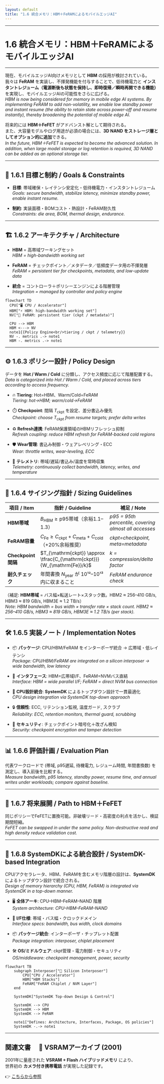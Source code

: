 ```yaml
---
layout: default
title: "1.6 統合メモリ：HBM＋FeRAMによるモバイルエッジAI"
---
```


---

# 1.6 統合メモリ：HBM＋FeRAMによるモバイルエッジAI

---

現在、モバイルエッジAI向けメモリとして **HBM** の採用が検討されている。  
我々は **FeRAM** を実装し、不揮発機能を付与することで、低待機電力と **インスタントレジューム（電源断後も状態を保持し、即時復帰／瞬時再開できる機能）** を実現し、モバイルエッジAIの可能性をさらに広げる。  
*HBM is now being considered for memory in mobile edge AI systems. By implementing FeRAM to add non-volatility, we enable low standby power and instant resume (the ability to retain state across power-off and resume instantly), thereby broadening the potential of mobile edge AI.*

将来的には **HBM＋FeFET** がアドバンスト解として期待される。  
また、大容量モデルやログ用途が必須の場合には、**3D NAND をストレージ層としてオプション的に追加**できる。  
*In the future, HBM＋FeFET is expected to become the advanced solution. In addition, when large model storage or log retention is required, 3D NAND can be added as an optional storage tier.*

---

## 🎯 1.6.1 目標と制約 / Goals & Constraints

- **目標**: 帯域確保・レイテンシ安定化・低待機電力・インスタントレジューム  
*Goals: secure bandwidth, stabilize latency, minimize standby power, enable instant resume.*  

- **制約**: 実装面積・BOMコスト・熱設計・FeRAM耐久性  
*Constraints: die area, BOM, thermal design, endurance.*  

---

## 🏗️ 1.6.2 アーキテクチャ / Architecture

- **HBM** = 高帯域ワーキングセット  
*HBM = high-bandwidth working set*  

- **FeRAM** = チェックポイント／メタデータ／低頻度データ用の不揮発層  
*FeRAM = persistent tier for checkpoints, metadata, and low-update data*  

- **統合** = コントローラ＋ポリシーエンジンによる階層管理  
*Integration = managed by controller and policy engine*  

```mermaid
flowchart TD
  CPU["🖥️ CPU / Accelerator"]
  HBM["⚡ HBM: high-bandwidth working set"]
  NV["💾 FeRAM: persistent tier (ckpt / metadata)"]

  CPU --> HBM
  HBM <---> NV
  note1{{Policy Engine<br/>tiering / ckpt / telemetry}}
  NV -. metrics .-> note1
  HBM -. metrics .-> note1
```

---

## ⚙️ 1.6.3 ポリシー設計 / Policy Design

データを **Hot / Warm / Cold** に分類し、アクセス頻度に応じて階層配置する。  
*Data is categorized into Hot / Warm / Cold, and placed across tiers according to access frequency.*  

- 🔥 **Tiering**: Hot=HBM、Warm/Cold=FeRAM  
*Tiering: hot→HBM; warm/cold→FeRAM*  

- ⏱️ **Checkpoint**: 間隔 $T_{\mathrm{ckpt}}$ を設定、差分書込み優先  
*Checkpoint: choose $T_{\mathrm{ckpt}}$ from resume targets; prefer delta writes*  

- ♻️ **Refresh連携**: FeRAM保護領域のHBMリフレッシュ抑制  
*Refresh coupling: reduce HBM refresh for FeRAM-backed cold regions*  

- 🛡️ **Wear管理**: 書込み制御・ウェアレベリング・ECC  
*Wear: throttle writes, wear-leveling, ECC*  

- 📡 **テレメトリ**: 帯域/遅延/書込み/温度を常時収集  
*Telemetry: continuously collect bandwidth, latency, writes, and temperature*  

---

## 📏 1.6.4 サイジング指針 / Sizing Guidelines

| 項目 / Item | 指針 / Guideline | 補足 / Note |
|-------------|------------------|-------------|
| **HBM帯域** | $B_{\mathrm{HBM}} \ge \text{p95帯域}$（余裕1.1–1.3） | *p95 = 95th percentile, covering almost all accesses* |
| **FeRAM容量** | $C_{\mathrm{Fe}} \ge C_{\mathrm{ckpt}} + C_{\mathrm{meta}} + C_{\mathrm{cold}}$ （+20%余裕推奨） | *ckpt=checkpoint, meta=metadata* |
| **Checkpoint間隔** | $T_{\mathrm{ckpt}} \approx \tfrac{C_{\mathrm{ckpt}}}{W_{\mathrm{Fe}}/k}$ | *$k$ = compression/delta factor* |
| **耐久チェック** | 年間書換 $N_{\mathrm{year}}$ が 10¹²–10¹³ 内に収まること | *FeRAM endurance check* |

（補足: **HBM帯域** = バス幅×転送レート×スタック数。HBM2 ≈ 256–410 GB/s, HBM3 ≈ 819 GB/s, HBM3E ≈ 1.2 TB/s）  
*Note: HBM bandwidth = bus width × transfer rate × stack count. HBM2 ≈ 256–410 GB/s, HBM3 ≈ 819 GB/s, HBM3E ≈ 1.2 TB/s (per stack).*  

---

## 🛠️ 1.6.5 実装ノート / Implementation Notes

- 📦 **パッケージ**: CPU/HBM/FeRAM をインターポーザ統合 → 広帯域・低レイテンシ  
*Package: CPU/HBM/FeRAM are integrated on a silicon interposer → wide bandwidth, low latency*  

- 🔌 **インタフェース**: HBM=広帯域I/F、FeRAM=NVMバス直結  
*Interface: HBM = wide parallel I/F; FeRAM = direct NVM bus connection*  

- 🧩 **CPU設計統合**: **SystemDK** によるトップダウン設計で一貫最適化  
*CPU design integration via SystemDK top-down approach*  

- 🔒 **信頼性**: ECC, リテンション監視, 温度ガード, スクラブ  
*Reliability: ECC, retention monitors, thermal guard, scrubbing*  

- 🔑 **セキュリティ**: チェックポイント暗号化＋改ざん検知  
*Security: checkpoint encryption and tamper detection*  

---

## 📊 1.6.6 評価計画 / Evaluation Plan

代表ワークロードで (帯域, p95遅延, 待機電力, レジューム時間, 年間書換数) を測定し、導入前後を比較する。  
*Measure bandwidth, p95 latency, standby power, resume time, and annual writes under workloads; compare against baseline.*  

---

## 🚀 1.6.7 将来展開 / Path to HBM＋FeFET

同じポリシーでFeFETに置換可能。非破壊リード・高密度の利点を活かし、検証期間短縮。  
*FeFET can be swapped in under the same policy. Non-destructive read and high density reduce validation cost.*  

---

## 🧭 1.6.8 SystemDKによる統合設計 / SystemDK-based Integration

CPU/アクセラレータ、HBM、FeRAMを含むメモリ階層の設計は、**SystemDK** によるトップダウン設計で統合される。  
*Design of memory hierarchy (CPU, HBM, FeRAM) is integrated via SystemDK in a top-down manner.*  

- 🖥️ **全体アーキ**: CPU–HBM–FeRAM–NAND 階層  
*System architecture: CPU–HBM–FeRAM–NAND*  

- 🔌 **I/F仕様**: 帯域・バス幅・クロックドメイン  
*Interface specs: bandwidth, bus width, clock domains*  

- 📦 **パッケージ統合**: インターポーザ・チップレット配置  
*Package integration: interposer, chiplet placement*  

- 🛠️ **OS/ミドルウェア**: ckpt管理・電力制御・セキュリティ  
*OS/middleware: checkpoint management, power, security*  

```mermaid
flowchart TB
    subgraph Interposer["🧩 Silicon Interposer"]
        CPU["CPU / Accelerator"]
        HBM["HBM Stacks"]
        FeRAM["FeRAM Chiplet / NVM Layer"]
    end

    SystemDK["SystemDK Top-down Design & Control"]

    SystemDK --> CPU
    SystemDK --> HBM
    SystemDK --> FeRAM

    note1["Defines: Architecture, Interfaces, Package, OS policies"]
    SystemDK -.-> note1
```
---

## 関連文書　 📘 VSRAMアーカイブ (2001)

2001年に量産された **VSRAM + Flash ハイブリッドメモリ** により、  
世界初の **カメラ付き携帯電話** が実現した記録です。  

👉 [こちらから参照](https://samizo-aitl.github.io/Edusemi-Plus/archive/in2001/VSRAM_2001/)
